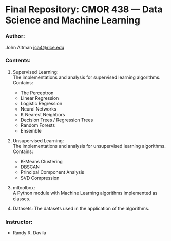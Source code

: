 # Final Repository: CMOR 438 — Data Science and Machine Learning

### Author:
John Altman
jca4@rice.edu

### Contents:
1. Supervised Learning:  
    The implementations and analysis for supervised learning algorithms. Contains:  
    - The Perceptron  
    - Linear Regression  
    - Logistic Regression  
    - Neural Networks  
    - K Nearest Neighbors  
    - Decision Trees / Regression Trees  
    - Random Forests  
    - Ensemble  

2. Unsupervised Learning:  
    The implementations and analysis for unsupervised learning algorithms. Contains:  
    - K-Means Clustering  
    - DBSCAN  
    - Principal Component Analysis  
    - SVD Compression  

3. mltoolbox:  
    A Python module with Machine Learning algorithms implemented as classes.

4. Datasets:
    The datasets used in the application of the algorithms.

### Instructor: 
- Randy R. Davila
